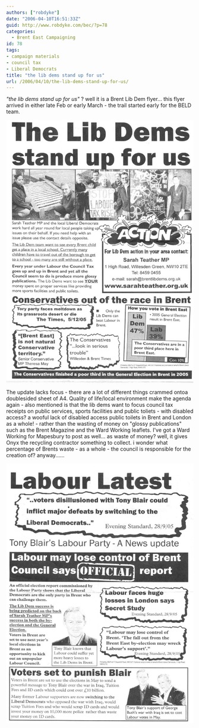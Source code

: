 ```yaml
---
authors: ["robdyke"]
date: "2006-04-10T16:51:33Z"
guid: http://www.robdyke.com/bec/?p=78
categories:
  - Brent East Campaigning
id: 78
tags:
- campaign materials
- council tax
- Liberal Democrats
title: "the lib dems stand up for us"
url: /2006/04/10/the-lib-dems-stand-up-for-us/
---
```

_"the lib dems stand up for us"_ ? well it is a Brent Lib Dem flyer... this flyer arrived in either late Feb or early March - the trail started early for the BELD team.

[<img alt="BELD stand up for us feb/mar 06" id="image76" src="/pubfiles/2006/04/scan0018.jpg" />](/pubfiles/2006/04/scan0018.jpg "BELD stand up for us feb/mar 06")

The update lacks focus - there are a lot of different things crammed ontoa doublesided sheet of A4. Quality of life/local environment make the agenda again - also mentioned is that the lib dems want to focus council tax receipts on public services, sports facilities and public toliets - with disabled access? a wooful lack of disabled access public toilets in Brent and London as a whole! - rather than the wasting of money on "glossy publications" such as the Brent Magazine and the Ward Working leaflets. I've got a Ward Working for Mapesbury to post as well... as waste of money? well, it gives Onyx the recycling contractor something to collect. i wonder what percentage of Brents waste - as a whole - the council is responsible for the creation of? anyway......

[<img alt="BELD stand up for us feb/mar 06 - reverse" id="image77" src="/pubfiles/2006/04/scan0019.jpg" />](/pubfiles/2006/04/scan0019.jpg "BELD stand up for us feb/mar 06 - reverse")